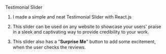 Testimonial Slider 

1) I made a simple and neat Testimonial Slider with React.js 

2) This slider can be used on any website to showcase your users' praise in a sleek and captivating way to provide credibility to your work.

3) This slider also has a "𝐒𝐮𝐫𝐩𝐫𝐢𝐬𝐞 𝐌𝐞" button to add some excitement, when the user checks the reviews.
